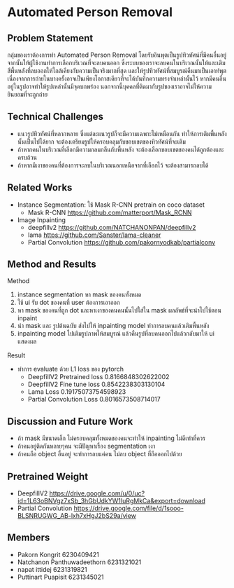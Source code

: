 # Automated Person Removal

## Problem Statement
กลุ่มของเราต้องการทำ Automated Person Removal โดยรับอินพุตเป็นรูปทิวทัศน์ที่มีคนอื่นอยู่ จากนั้นให้ผู้ใช้งานทำการเลือกบริเวณที่จะลบคนออก ซึ่งระบบของเราจะลบคนในบริเวณนั้นให้และเติมสีพื้นหลังที่ลบออกให้ใกล้เคียงกับความเป็นจริงมากที่สุด และให้รูปทิวทัศน์ที่สมบูรณ์คืนมาเป็นเอาท์พุต เนื่องจากการถ่ายในบางครั้งอาจเป็นเพียงโอกาสเดียวที่จะได้บันทึกความทรงจำเหล่านั้นไว้ หากมีคนอื่นอยู่ในรูปอาจทำให้รูปเหล่านั้นมีจุดบกพร่อง นอกจากนี้บุคคลที่ติดมากับรูปของเราอาจไม่ให้ความยินยอมที่จะถูกถ่าย  

## Technical Challenges
- แนวรูปทิวทัศน์ที่หลากหลาย ซึ่งแต่ละแนวรูปก็จะมีความเฉพาะไม่เหมือนกัน ทำให้การเติมพื้นหลังนั้นเป็นไปได้ยาก จะต้องเตรียมรูปให้ครอบคลุมกับขอบเขตของทิวทัศน์ที่จะเติม
- ถ้าหากคนในบริเวณที่เลือกมีความกลมกลืนกับพื้นหลัง จะต้องเลือกขอบเขตของคนได้ถูกต้องและครบถ้วน 
- ถ้าหากมีเงาของคนที่ต้องการจะลบในบริเวณนอกเหนือจากที่เลือกไว้ จะต้องสามารถลบได้ 

## Related Works
- Instance Segmentation: ใช้ Mask R-CNN pretrain on coco dataset 
  - Mask R-CNN https://github.com/matterport/Mask_RCNN
- Image Inpainting
  - deepfillv2 https://github.com/NATCHANONPAN/deepfillv2
  - lama https://github.com/Sanster/lama-cleaner
  - Partial Convolution https://github.com/pakornyodkab/partialconv

## Method and Results
Method
1. instance segmentation หา mask ของคนทั้งหมด
2. ใช้ ui รับ dot ของคนที่ user ต้องการเอาออก
3. หา mask ของคนที่ถูก dot และหาเงาของคนคนนั้นไปใส่ใน mask ผลลัพธ์ที่จะนำไปใช้ตอน inpaint
3. นำ mask และ รูปต้นฉบับ ส่งไปให้ inpainting model ทำการลบคนแล้วเติมพื้นหลัง
5. inpainting model ไปเติมรูปภาพให้สมบูรณ์ แล้วคืนรูปที่ลบคนออกไปแล้วกลับมาให้ ui แสดงผล

Result
- ทำการ evaluate ด้วย L1 loss ของ pytorch
  - DeepfillV2 Pretrained loss 0.8166848302622002
  - DeepfillV2 Fine tune loss 0.8542238303130104
  - Lama Loss 0.19175073754598923
  - Partial Convolution Loss 0.8016573508714017
## Discussion and Future Work
- ถ้า mask มีขนาดเล็ก ไม่ครอบคลุมทั้งหมดของคนจะทำให้ inpainting ไม่ดีเท่าที่ควร
- ถ้าคนอยู่ติดกันหลายๆคน จะมีปัญหาเรื่อง segmentation เงา
- ถ้าคนถือ object อื่นอยู่ จะทำการลบแค่คน ไม่ลบ object ที่ถือออกไปด้วย

## Pretrained Weight
- DeepfillV2 https://drive.google.com/u/0/uc?id=1L63oBNVgz7xSb_3hGbUdkYW1IuRgMkCa&export=download
- Partial Convolution https://drive.google.com/file/d/1sooo-BLSNRUGWG_AB-lxh7xHgJ2bS29a/view

## Members
- Pakorn Kongrit 6230409421
- Natchanon Panthuwadeethorn 6231321021
- napat ittidej 6231319821
- Puttinart Puapisit 6231345021
